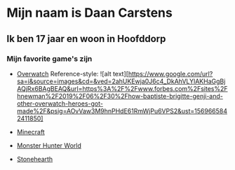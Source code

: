 # Mijn naam is Daan Carstens

## Ik ben 17 jaar en woon in Hoofddorp

### Mijn favorite game's zijn
 
* [Overwatch](https://playoverwatch.com/en-us/)
Reference-style: 
![alt text][https://www.google.com/url?sa=i&source=images&cd=&ved=2ahUKEwja0J6c4_DkAhVLYlAKHaGgBjAQjRx6BAgBEAQ&url=https%3A%2F%2Fwww.forbes.com%2Fsites%2Fhnewman%2F2019%2F06%2F30%2Fhow-baptiste-brigitte-genji-and-other-overwatch-heroes-got-made%2F&psig=AOvVaw3M9hnPHdE61RmWjPu6VPS2&ust=1569665842411850]

* [Minecraft](https://www.minecraft.net/nl-nl/) 
* [Monster Hunter World](https://www.monsterhunterworld.com/)
* [Stonehearth](https://www.stonehearth.net/)






